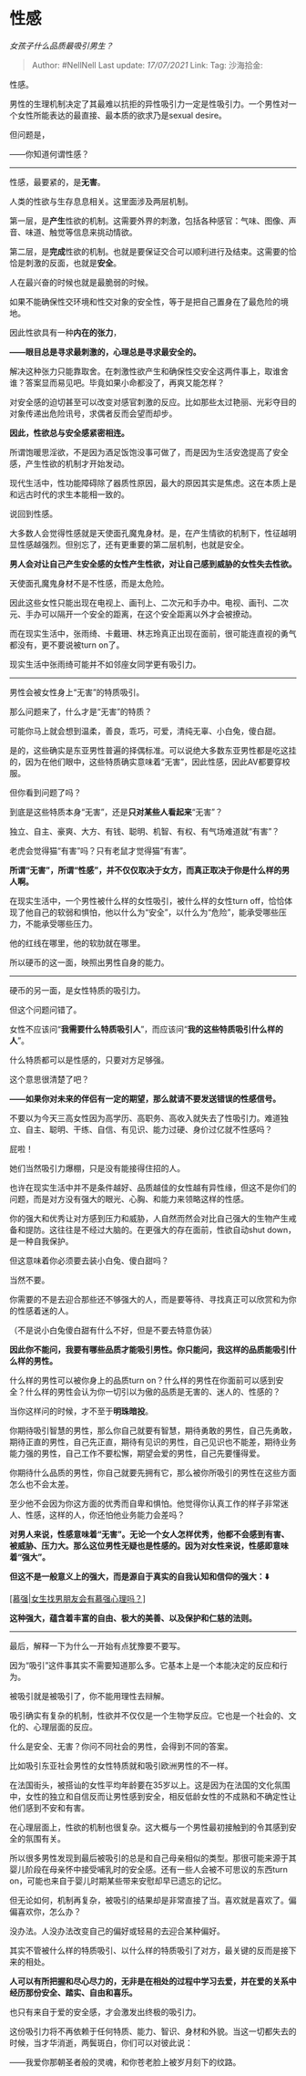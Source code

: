 # 性感
*女孩子什么品质最吸引男生？*

> Author: #NellNell
> Last update: *17/07/2021*
> Link:
> Tag:
> 沙海拾金:

性感。

男性的生理机制决定了其最难以抗拒的异性吸引力一定是性吸引力。一个男性对一个女性所能表达的最直接、最本质的欲求乃是sexual desire。

但问题是，

——你知道何谓性感？

---

性感，最要紧的，是**无害**。

人类的性欲与生存息息相关。这里面涉及两层机制。

第一层，是**产生**性欲的机制。这需要外界的刺激，包括各种感官：气味、图像、声音、味道、触觉等信息来挑动情欲。

第二层，是**完成**性欲的机制。也就是要保证交合可以顺利进行及结束。这需要的恰恰是刺激的反面，也就是**安全**。

人在最兴奋的时候也就是最脆弱的时候。

如果不能确保性交环境和性交对象的安全性，等于是把自己置身在了最危险的境地。

因此性欲具有一种**内在的张力**，

**——眼目总是寻求最刺激的，心理总是寻求最安全的。**

解决这种张力只能靠取舍。在刺激性欲产生和确保性交安全这两件事上，取谁舍谁？答案显而易见吧。毕竟如果小命都没了，再爽又能怎样？

对安全感的迫切甚至可以改变对感官刺激的反应。比如那些太过艳丽、光彩夺目的对象传递出危险讯号，求偶者反而会望而却步。

**因此，性欲总与安全感紧密相连。**

所谓饱暖思淫欲，不是因为酒足饭饱没事可做了，而是因为生活安逸提高了安全感，产生性欲的机制才开始发动。

现代生活中，性功能障碍除了器质性原因，最大的原因其实是焦虑。这在本质上是和远古时代的求生本能相一致的。

说回到性感。

大多数人会觉得性感就是天使面孔魔鬼身材。是，在产生情欲的机制下，性征越明显性感越强烈。但别忘了，还有更重要的第二层机制，也就是安全。

**男人会对让自己产生安全感的女性产生性欲，对让自己感到威胁的女性失去性欲。**

天使面孔魔鬼身材不是不性感，而是太危险。

因此这些女性只能出现在电视上、画刊上、二次元和手办中。电视、画刊、二次元、手办可以隔开一个安全的距离，在这个安全距离以外才会被撩动。

而在现实生活中，张雨绮、卡戴珊、林志玲真正出现在面前，很可能连直视的勇气都没有，更不要说被turn on了。

现实生活中张雨绮可能并不如邻座女同学更有吸引力。

---

男性会被女性身上“无害”的特质吸引。

那么问题来了，什么才是“无害”的特质？

可能你马上就会想到温柔，善良，乖巧，可爱，清纯无辜、小白兔，傻白甜。

是的，这些确实是东亚男性普遍的择偶标准。可以说绝大多数东亚男性都是吃这挂的，因为在他们眼中，这些特质确实意味着“无害”，因此性感，因此AV都要穿校服。

但你看到问题了吗？

到底是这些特质本身“无害”，还是**只对某些人看起来**“无害”？

独立、自主、豪爽、大方、有钱、聪明、机智、有权、有气场难道就“有害”？

老虎会觉得猫“有害”吗？只有老鼠才觉得猫“有害”。

**所谓“无害”，所谓“性感”，并不仅仅取决于女方，而真正取决于你是什么样的男人啊。**

在现实生活中，一个男性被什么样的女性吸引，被什么样的女性turn off，恰恰体现了他自己的软弱和惧怕，他以什么为“安全”，以什么为“危险”，能承受哪些压力，不能承受哪些压力。

他的红线在哪里，他的软肋就在哪里。

所以硬币的这一面，映照出男性自身的能力。

---

硬币的另一面，是女性特质的吸引力。

但这个问题问错了。

女性不应该问“**我需要什么特质吸引人**”，而应该问“**我的这些特质吸引什么样的人**”。

什么特质都可以是性感的，只要对方足够强。

这个意思很清楚了吧？

**——如果你对未来的伴侣有一定的期望，那么就请不要发送错误的性感信号。**

不要以为今天三高女性因为高学历、高职务、高收入就失去了性吸引力。难道独立、自主、聪明、干练、自信、有见识、能力过硬、身价过亿就不性感吗？

屁啦！

她们当然吸引力爆棚，只是没有能接得住招的人。

也许在现实生活中并不是条件越好、品质越佳的女性越有异性缘，但这不是你们的问题，而是对方没有强大的眼光、心胸、和能力来领略这样的性感。

你的强大和优秀让对方感到压力和威胁，人自然而然会对比自己强大的生物产生戒备和提防。这往往是不经过大脑的。在更强大的存在面前，性欲自动shut down，是一种自我保护。

但这意味着你必须要去装小白兔、傻白甜吗？

当然不要。

你需要的不是去迎合那些还不够强大的人，而是要等待、寻找真正可以欣赏和为你的性感着迷的人。

（不是说小白兔傻白甜有什么不好，但是不要去特意伪装）

**因此你不能问，我要有哪些品质才能吸引男性。你只能问，我这样的品质能吸引什么样的男性。**

什么样的男性可以被你身上的品质turn on？什么样的男性在你面前可以感到安全？什么样的男性会认为你一切引以为傲的品质是无害的、迷人的、性感的？

当你这样问的时候，才不至于**明珠暗投**。

你期待吸引智慧的男性，那么你自己就要有智慧，期待勇敢的男性，自己先勇敢，期待正直的男性，自己先正直，期待有见识的男性，自己见识也不能差，期待业务能力强的男性，自己工作不要松懈，期望会爱的男性，自己先要懂得爱。

你期待什么品质的男性，你自己就要先拥有它，那么被你所吸引的男性在这些方面怎么也不会太差。

至少他不会因为你这方面的优秀而自卑和惧怕。他觉得你认真工作的样子非常迷人、性感，这样的人，你还怕他业务能力会差吗？

**对男人来说，性感意味着“无害”。无论一个女人怎样优秀，他都不会感到有害、被威胁、压力大。那么这位男性无疑也是性感的。因为对女性来说，性感即意味着“强大”。**

**但这不是一般意义上的强大，而是源自于真实的自我认知和信仰的强大：⬇️**

[[慕强|女生找男朋友会有慕强心理吗？]](https://www.zhihu.com/question/336232954/answer/1661337535)

**这种强大，蕴含着丰富的自由、极大的美善、以及保护和仁慈的法则。**

---

最后，解释一下为什么一开始有点犹豫要不要写。

因为“吸引”这件事其实不需要知道那么多。它基本上是一个本能决定的反应和行为。

被吸引就是被吸引了，你不能用理性去辩解。

吸引确实有复杂的机制，性欲并不仅仅是一个生物学反应。它也是一个社会的、文化的、心理层面的反应。

什么是安全、无害？你问不同社会的男性，会得到不同的答案。

比如吸引东亚社会男性的女性特质就和吸引欧洲男性的不一样。

在法国街头，被搭讪的女性平均年龄要在35岁以上。这是因为在法国的文化氛围中，女性的独立和自信反而让男性感到安全，相反低龄女性的不成熟和不确定性让他们感到不安和有害。

在心理层面上，性欲的机制也很复杂。这大概与一个男性最初接触到的令其感到安全的氛围有关。

所以很多男性发现到最后被吸引的总是和自己母亲相似的类型。那很可能来源于其婴儿阶段在母亲怀中接受哺乳时的安全感。还有一些人会被不可思议的东西turn on，可能也来自于婴儿时期某些带来安慰却早已遗忘的记忆。

但无论如何，机制再复杂，被吸引的结果却是非常直接了当。喜欢就是喜欢了。偏偏喜欢你，怎么办？

没办法。人没办法改变自己的偏好或轻易的去迎合某种偏好。

其实不管被什么样的特质吸引、以什么样的特质吸引了对方，最关键的反而是接下来的相处。

**人可以有所把握和尽心尽力的，无非是在相处的过程中学习去爱，并在爱的关系中经历那份安全、踏实、自由和喜乐。**

也只有来自于爱的安全感，才会激发出终极的吸引力。

这份吸引力将不再依赖于任何特质、能力、智识、身材和外貌。当这一切都失去的时候，当才华消逝，两鬓斑白，你们可以对彼此说：

——我爱你那朝圣者般的灵魂，和你苍老脸上被岁月刻下的纹路。　　
